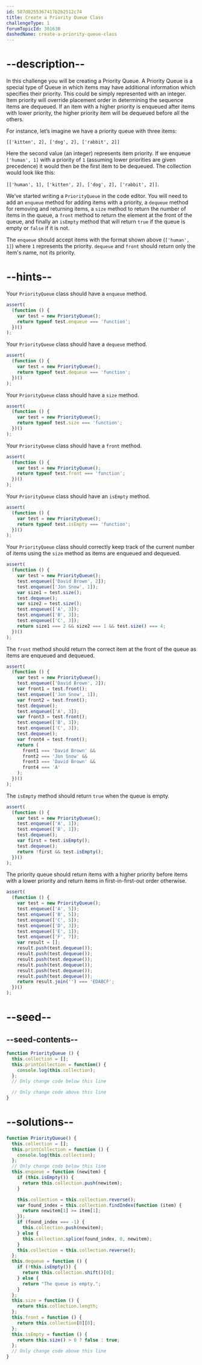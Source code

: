 ```yaml
---
id: 587d8255367417b2b2512c74
title: Create a Priority Queue Class
challengeType: 1
forumTopicId: 301630
dashedName: create-a-priority-queue-class
---
```


# --description--

In this challenge you will be creating a Priority Queue. A Priority Queue is a special type of Queue in which items may have additional information which specifies their priority. This could be simply represented with an integer. Item priority will override placement order in determining the sequence items are dequeued. If an item with a higher priority is enqueued after items with lower priority, the higher priority item will be dequeued before all the others.

For instance, let’s imagine we have a priority queue with three items:

`[['kitten', 2], ['dog', 2], ['rabbit', 2]]`

Here the second value (an integer) represents item priority. If we enqueue `['human', 1]` with a priority of `1` (assuming lower priorities are given precedence) it would then be the first item to be dequeued. The collection would look like this:

`[['human', 1], ['kitten', 2], ['dog', 2], ['rabbit', 2]]`.

We’ve started writing a `PriorityQueue` in the code editor. You will need to add an `enqueue` method for adding items with a priority, a `dequeue` method for removing and returning items, a `size` method to return the number of items in the queue, a `front` method to return the element at the front of the queue, and finally an `isEmpty` method that will return `true` if the queue is empty or `false` if it is not.

The `enqueue` should accept items with the format shown above (`['human', 1]`) where `1` represents the priority. `dequeue` and `front` should return only the item's name, not its priority.

# --hints--

Your `PriorityQueue` class should have a `enqueue` method.

```js
assert(
  (function () {
    var test = new PriorityQueue();
    return typeof test.enqueue === 'function';
  })()
);
```

Your `PriorityQueue` class should have a `dequeue` method.

```js
assert(
  (function () {
    var test = new PriorityQueue();
    return typeof test.dequeue === 'function';
  })()
);
```

Your `PriorityQueue` class should have a `size` method.

```js
assert(
  (function () {
    var test = new PriorityQueue();
    return typeof test.size === 'function';
  })()
);
```

Your `PriorityQueue` class should have a `front` method.

```js
assert(
  (function () {
    var test = new PriorityQueue();
    return typeof test.front === 'function';
  })()
);
```

Your `PriorityQueue` class should have an `isEmpty` method.

```js
assert(
  (function () {
    var test = new PriorityQueue();
    return typeof test.isEmpty === 'function';
  })()
);
```

Your `PriorityQueue` class should correctly keep track of the current number of items using the `size` method as items are enqueued and dequeued.

```js
assert(
  (function () {
    var test = new PriorityQueue();
    test.enqueue(['David Brown', 2]);
    test.enqueue(['Jon Snow', 1]);
    var size1 = test.size();
    test.dequeue();
    var size2 = test.size();
    test.enqueue(['A', 3]);
    test.enqueue(['B', 3]);
    test.enqueue(['C', 3]);
    return size1 === 2 && size2 === 1 && test.size() === 4;
  })()
);
```

The `front` method should return the correct item at the front of the queue as items are enqueued and dequeued.

```js
assert(
  (function () {
    var test = new PriorityQueue();
    test.enqueue(['David Brown', 2]);
    var front1 = test.front();
    test.enqueue(['Jon Snow', 1]);
    var front2 = test.front();
    test.dequeue();
    test.enqueue(['A', 3]);
    var front3 = test.front();
    test.enqueue(['B', 3]);
    test.enqueue(['C', 3]);
    test.dequeue();
    var front4 = test.front();
    return (
      front1 === 'David Brown' &&
      front2 === 'Jon Snow' &&
      front3 === 'David Brown' &&
      front4 === 'A'
    );
  })()
);
```

The `isEmpty` method should return `true` when the queue is empty.

```js
assert(
  (function () {
    var test = new PriorityQueue();
    test.enqueue(['A', 1]);
    test.enqueue(['B', 1]);
    test.dequeue();
    var first = test.isEmpty();
    test.dequeue();
    return !first && test.isEmpty();
  })()
);
```

The priority queue should return items with a higher priority before items with a lower priority and return items in first-in-first-out order otherwise.

```js
assert(
  (function () {
    var test = new PriorityQueue();
    test.enqueue(['A', 5]);
    test.enqueue(['B', 5]);
    test.enqueue(['C', 5]);
    test.enqueue(['D', 3]);
    test.enqueue(['E', 1]);
    test.enqueue(['F', 7]);
    var result = [];
    result.push(test.dequeue());
    result.push(test.dequeue());
    result.push(test.dequeue());
    result.push(test.dequeue());
    result.push(test.dequeue());
    result.push(test.dequeue());
    return result.join('') === 'EDABCF';
  })()
);
```

# --seed--

## --seed-contents--

```js
function PriorityQueue () {
  this.collection = [];
  this.printCollection = function() {
    console.log(this.collection);
  };
  // Only change code below this line

  // Only change code above this line
}
```

# --solutions--

```js
function PriorityQueue() {
  this.collection = [];
  this.printCollection = function () {
    console.log(this.collection);
  };
  // Only change code below this line
  this.enqueue = function (newitem) {
    if (this.isEmpty()) {
      return this.collection.push(newitem);
    }

    this.collection = this.collection.reverse();
    var found_index = this.collection.findIndex(function (item) {
      return newitem[1] >= item[1];
    });
    if (found_index === -1) {
      this.collection.push(newitem);
    } else {
      this.collection.splice(found_index, 0, newitem);
    }
    this.collection = this.collection.reverse();
  };
  this.dequeue = function () {
    if (!this.isEmpty()) {
      return this.collection.shift()[0];
    } else {
      return "The queue is empty.";
    }
  };
  this.size = function () {
    return this.collection.length;
  };
  this.front = function () {
    return this.collection[0][0];
  };
  this.isEmpty = function () {
    return this.size() > 0 ? false : true;
  };
  // Only change code above this line
}
```